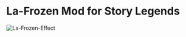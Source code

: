 # La-Frozen Mod for Story Legends 
![La-Frozen-Effect](https://github.com/ilyadatsiuk/la-frozen-mod/raw/main/IMG_20240403_084852_340.jpg)

